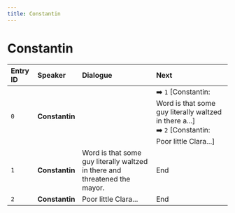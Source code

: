 ```yaml
---
title: Constantin
---
```


# Constantin


| Entry ID | Speaker | Dialogue | Next |
| :------- | :------ | :------- | :------------ |
| `0` | **Constantin** |  | ➡️ `1` \[Constantin: Word is that some guy literally waltzed in there a\.\.\.\]<br>➡️ `2` \[Constantin: Poor little Clara\.\.\.\] |
| `1` | **Constantin** | Word is that some guy literally waltzed in there and threatened the mayor\. | End |
| `2` | **Constantin** | Poor little Clara\.\.\. | End |
